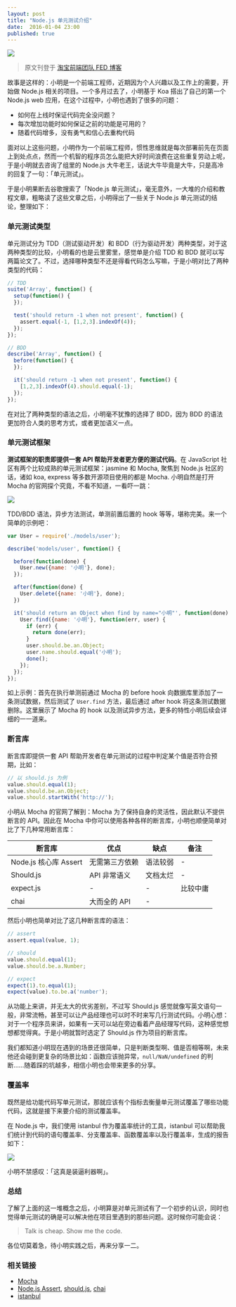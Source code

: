 ```yaml
---
layout: post
title: "Node.js 单元测试介绍"
date:  2016-01-04 23:00
published: true
---
```


![](http://gtms02.alicdn.com/tps/i2/TB1zt5kKVXXXXaVapXX2AXZ8pXX-900-500.png)

> 原文刊登于 [淘宝前端团队 FED 博客](http://taobaofed.org/blog/2015/12/10/nodejs-unit-tests/)

故事是这样的：小明是一个前端工程师，近期因为个人兴趣以及工作上的需要，开始做 Node.js 相关的项目。一个多月过去了，小明基于 Koa 搭出了自己的第一个 Node.js web 应用，在这个过程中，小明也遇到了很多的问题：

- 如何在上线时保证代码完全没问题？
- 每次增加功能时如何保证之前的功能是可用的？
- 随着代码增多，没有勇气和信心去重构代码

面对以上这些问题，小明作为一个前端工程师，惯性思维就是每次部署前先在页面上到处点点，然而一个机智的程序员怎么能把大好时间浪费在这些重复劳动上呢，于是小明就去咨询了组里的 Node.js 大牛老王，话说大牛毕竟是大牛，只是高冷的回复了一句：「单元测试」。

于是小明果断去谷歌搜索了「Node.js 单元测试」，毫无意外，一大堆的介绍和教程文章，粗略读了这些文章之后，小明得出了一些关于 Node.js 单元测试的结论，整理如下：

### 单元测试类型

单元测试分为 TDD（测试驱动开发）和 BDD（行为驱动开发）两种类型，对于这两种类型的比较，小明看的也是云里雾里，感觉单是介绍 TDD 和 BDD 就可以写两篇论文了。不过，选择哪种类型不还是得看代码怎么写嘛，于是小明对比了两种类型的代码：

```javascript
// TDD
suite('Array', function() {
  setup(function() {
  });

  test('should return -1 when not present', function() {
    assert.equal(-1, [1,2,3].indexOf(4));
  });
});

// BDD
describe('Array', function() {
  before(function() {
  });

  it('should return -1 when not present', function() {
    [1,2,3].indexOf(4).should.equal(-1);
  });
});
```

在对比了两种类型的语法之后，小明毫不犹豫的选择了 BDD，因为 BDD 的语法更加符合人类的思考方式，或者更加语义一点。

### 单元测试框架

**测试框架的职责即提供一套 API 帮助开发者更方便的测试代码**。在  JavaScript 社区有两个比较成熟的单元测试框架：jasmine 和 Mocha, 聚焦到 Node.js 社区的话，诸如 koa, express 等多数开源项目使用的都是 Mocha. 小明自然是打开 Mocha 的官网探个究竟，不看不知道，一看吓一跳：

![](http://gtms03.alicdn.com/tps/i3/TB1ui9kKVXXXXc0XFXXmree8pXX-867-595.png)

TDD/BDD 语法，异步方法测试，单测前置后置的 hook 等等，堪称完美。来一个简单的示例吧：

```javascript
var User = require('./models/user');

describe('models/user', function() {

  before(function(done) {
    User.new({name: '小明'}, done);
  });

  after(function(done) {
    User.delete({name: '小明'}, done);
  })

  it('should return an Object when find by name="小明"', function(done) {
    User.find({name: '小明'}, function(err, user) {
      if (err) {
        return done(err);
      }
      user.should.be.an.Object;
      user.name.should.equal('小明');
      done();
    });
  });
});
```

如上示例：首先在执行单测前通过 Mocha 的 before hook 向数据库里添加了一条测试数据，然后测试了 `User.find` 方法，最后通过 after hook 将这条测试数据删除。这里展示了 Mocha 的 hook 以及测试异步方法，更多的特性小明后续会详细的一一道来。

### 断言库

断言库即提供一套 API 帮助开发者在单元测试的过程中判定某个值是否符合预期，比如：

```javascript
// 以 should.js 为例
value.should.equal(1);
value.should.be.an.Object;
value.should.startWith('http://');
```

小明从 Mocha 的官网了解到：Mocha 为了保持自身的灵活性，因此默认不提供断言的 API。因此在 Mocha 中你可以使用各种各样的断言库，小明也顺便简单对比了下几种常用断言库：

断言库|优点|缺点|备注
-----|----|----|---
Node.js 核心库 Assert|无需第三方依赖|语法较弱|-
Should.js|API 非常语义|文档太烂|-
expect.js|-|-|比较中庸
chai|大而全的 API|-|

然后小明也简单对比了这几种断言库的语法：

```javascript
// assert
assert.equal(value, 1);

// should
value.should.equal(1);
value.should.be.a.Number;

// expect
expect(1).to.equal(1);
expect(value).to.be.a('number');
```

从功能上来讲，并无太大的优劣差别，不过写 Should.js 感觉就像写英文语句一般，非常流畅，甚至可以让产品经理也可以时不时来写几行测试代码。小明心想：对于一个程序员来讲，如果有一天可以站在旁边看着产品经理写代码，这种感觉想想都觉得爽。于是小明就暂时选定了 Should.js 作为项目的断言库。

我们都知道小明现在遇到的场景还很简单，只是判断类型啊、值是否相等啊，未来他还会碰到更复杂的场景比如：函数应该抛异常，`null/NaN/undefined` 的判断……随着踩的坑越多，相信小明也会带来更多的分享。

### 覆盖率

既然是给功能代码写单元测试，那就应该有个指标去衡量单元测试覆盖了哪些功能代码，这就是接下来要介绍的测试覆盖率。

在 Node.js 中，我们使用 istanbul 作为覆盖率统计的工具，istanbul 可以帮助我们统计到代码的语句覆盖率、分支覆盖率、函数覆盖率以及行覆盖率，生成的报告如下：

![](http://gtms03.alicdn.com/tps/i3/TB1GdiCKVXXXXcdXXXXbKaA3FXX-749-232.png)

小明不禁感叹：「这真是装逼利器啊」。

### 总结

了解了上面的这一堆概念之后，小明算是对单元测试有了一个初步的认识，同时也觉得单元测试的确是可以解决他在项目里遇到的那些问题。这时候你可能会说：

> Talk is cheap. Show me the code.

各位切莫着急，待小明实践之后，再来分享一二。

### 相关链接

- [Mocha](http://mochajs.org/)
- [Node.js Assert](https://nodejs.org/api/assert.html), [should.js](http://shouldjs.github.io/), [chai](http://chaijs.com/)
- [istanbul](https://github.com/gotwarlost/istanbul)












